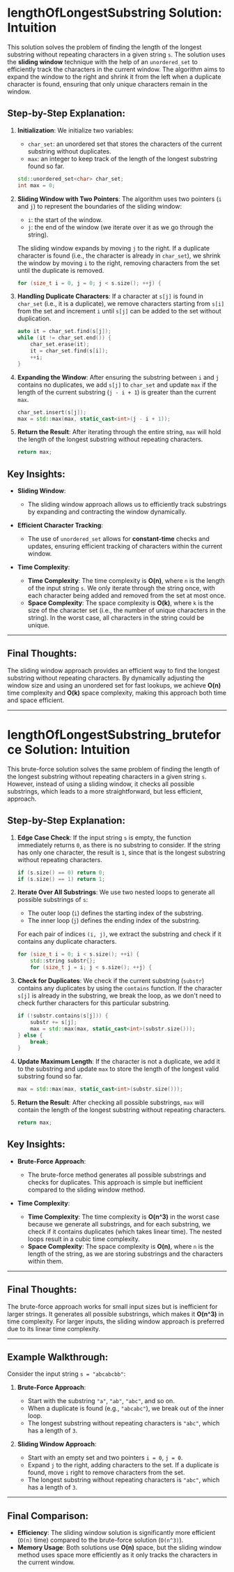 # lengthOfLongestSubstring Solution: Intuition

This solution solves the problem of finding the length of the longest substring without repeating characters in a given string `s`. The solution uses the **sliding window** technique with the help of an `unordered_set` to efficiently track the characters in the current window. The algorithm aims to expand the window to the right and shrink it from the left when a duplicate character is found, ensuring that only unique characters remain in the window.

## Step-by-Step Explanation:

1. **Initialization**:
   We initialize two variables:
   - `char_set`: an unordered set that stores the characters of the current substring without duplicates.
   - `max`: an integer to keep track of the length of the longest substring found so far.

   ```cpp
   std::unordered_set<char> char_set;
   int max = 0;
   ```

2. **Sliding Window with Two Pointers**:
   The algorithm uses two pointers (`i` and `j`) to represent the boundaries of the sliding window:
   - `i`: the start of the window.
   - `j`: the end of the window (we iterate over it as we go through the string).
   
   The sliding window expands by moving `j` to the right. If a duplicate character is found (i.e., the character is already in `char_set`), we shrink the window by moving `i` to the right, removing characters from the set until the duplicate is removed.

   ```cpp
   for (size_t i = 0, j = 0; j < s.size(); ++j) {
   ```

3. **Handling Duplicate Characters**:
   If a character at `s[j]` is found in `char_set` (i.e., it is a duplicate), we remove characters starting from `s[i]` from the set and increment `i` until `s[j]` can be added to the set without duplication.

   ```cpp
   auto it = char_set.find(s[j]);
   while (it != char_set.end()) {
       char_set.erase(it);
       it = char_set.find(s[i]);
       ++i;
   }
   ```

4. **Expanding the Window**:
   After ensuring the substring between `i` and `j` contains no duplicates, we add `s[j]` to `char_set` and update `max` if the length of the current substring (`j - i + 1`) is greater than the current `max`.

   ```cpp
   char_set.insert(s[j]);
   max = std::max(max, static_cast<int>(j - i + 1));
   ```

5. **Return the Result**:
   After iterating through the entire string, `max` will hold the length of the longest substring without repeating characters.

   ```cpp
   return max;
   ```

## Key Insights:

- **Sliding Window**:
  - The sliding window approach allows us to efficiently track substrings by expanding and contracting the window dynamically.
  
- **Efficient Character Tracking**:
  - The use of `unordered_set` allows for **constant-time** checks and updates, ensuring efficient tracking of characters within the current window.

- **Time Complexity**:
  - **Time Complexity**: The time complexity is **O(n)**, where `n` is the length of the input string `s`. We only iterate through the string once, with each character being added and removed from the set at most once.
  - **Space Complexity**: The space complexity is **O(k)**, where `k` is the size of the character set (i.e., the number of unique characters in the string). In the worst case, all characters in the string could be unique.

---

## Final Thoughts:

The sliding window approach provides an efficient way to find the longest substring without repeating characters. By dynamically adjusting the window size and using an unordered set for fast lookups, we achieve **O(n)** time complexity and **O(k)** space complexity, making this approach both time and space efficient.

---

# lengthOfLongestSubstring_bruteforce Solution: Intuition

This brute-force solution solves the same problem of finding the length of the longest substring without repeating characters in a given string `s`. However, instead of using a sliding window, it checks all possible substrings, which leads to a more straightforward, but less efficient, approach.

## Step-by-Step Explanation:

1. **Edge Case Check**:
   If the input string `s` is empty, the function immediately returns `0`, as there is no substring to consider. If the string has only one character, the result is `1`, since that is the longest substring without repeating characters.

   ```cpp
   if (s.size() == 0) return 0;
   if (s.size() == 1) return 1;
   ```

2. **Iterate Over All Substrings**:
   We use two nested loops to generate all possible substrings of `s`:
   - The outer loop (`i`) defines the starting index of the substring.
   - The inner loop (`j`) defines the ending index of the substring.

   For each pair of indices `(i, j)`, we extract the substring and check if it contains any duplicate characters.

   ```cpp
   for (size_t i = 0; i < s.size(); ++i) {
       std::string substr{};
       for (size_t j = i; j < s.size(); ++j) {
   ```

3. **Check for Duplicates**:
   We check if the current substring (`substr`) contains any duplicates by using the `contains` function. If the character `s[j]` is already in the substring, we break the loop, as we don't need to check further characters for this particular substring.

   ```cpp
   if (!substr.contains(s[j])) {
       substr += s[j];
       max = std::max(max, static_cast<int>(substr.size()));
   } else {
       break;
   }
   ```

4. **Update Maximum Length**:
   If the character is not a duplicate, we add it to the substring and update `max` to store the length of the longest valid substring found so far.

   ```cpp
   max = std::max(max, static_cast<int>(substr.size()));
   ```

5. **Return the Result**:
   After checking all possible substrings, `max` will contain the length of the longest substring without repeating characters.

   ```cpp
   return max;
   ```

## Key Insights:

- **Brute-Force Approach**:
  - The brute-force method generates all possible substrings and checks for duplicates. This approach is simple but inefficient compared to the sliding window method.

- **Time Complexity**:
  - **Time Complexity**: The time complexity is **O(n^3)** in the worst case because we generate all substrings, and for each substring, we check if it contains duplicates (which takes linear time). The nested loops result in a cubic time complexity.
  - **Space Complexity**: The space complexity is **O(n)**, where `n` is the length of the string, as we are storing substrings and the characters within them.

---

## Final Thoughts:

The brute-force approach works for small input sizes but is inefficient for larger strings. It generates all possible substrings, which makes it **O(n^3)** in time complexity. For larger inputs, the sliding window approach is preferred due to its linear time complexity.

---

## Example Walkthrough:

Consider the input string `s = "abcabcbb"`:

1. **Brute-Force Approach**:
   - Start with the substring `"a"`, `"ab"`, `"abc"`, and so on.
   - When a duplicate is found (e.g., `"abcabc"`), we break out of the inner loop.
   - The longest substring without repeating characters is `"abc"`, which has a length of `3`.

2. **Sliding Window Approach**:
   - Start with an empty set and two pointers `i = 0`, `j = 0`.
   - Expand `j` to the right, adding characters to the set. If a duplicate is found, move `i` right to remove characters from the set.
   - The longest substring without repeating characters is `"abc"`, which has a length of `3`.

---

## Final Comparison:

- **Efficiency**: The sliding window solution is significantly more efficient (`O(n)` time) compared to the brute-force solution (`O(n^3)`).
- **Memory Usage**: Both solutions use **O(n)** space, but the sliding window method uses space more efficiently as it only tracks the characters in the current window.